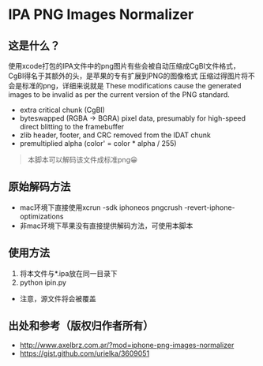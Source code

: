 IPA PNG Images Normalizer
===
## 这是什么？
使用xcode打包的IPA文件中的png图片有些会被自动压缩成CgBI文件格式，
CgBI得名于其额外的头，是苹果的专有扩展到PNG的图像格式
压缩过得图片将不会是标准的png，详细来说就是
These modifications cause the generated images to be invalid as per the current version of the PNG standard.
* extra critical chunk (CgBI)
* byteswapped (RGBA -> BGRA) pixel data, presumably for high-speed direct blitting to the framebuffer
* zlib header, footer, and CRC removed from the IDAT chunk
* premultiplied alpha (color' = color * alpha / 255)
> 本脚本可以解码该文件成标准png😀
## 原始解码方法
* mac环境下直接使用xcrun -sdk iphoneos pngcrush -revert-iphone-optimizations
* 非mac环境下苹果没有直接提供解码方法，可使用本脚本
## 使用方法
1. 将本文件与*.ipa放在同一目录下
2. python ipin.py
* 注意，源文件将会被覆盖

## 出处和参考（版权归作者所有）
* http://www.axelbrz.com.ar/?mod=iphone-png-images-normalizer
* https://gist.github.com/urielka/3609051

